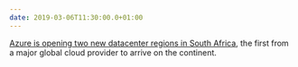 ```yaml
---
date: 2019-03-06T11:30:00.0+01:00
---
```


[Azure is opening two new datacenter regions in South Africa](https://azure.microsoft.com/en-gb/blog/microsoft-opens-first-datacenters-in-africa-with-general-availability-of-microsoft-azure/?WT.mc_id=personal-blog-duncand), the first from a major global cloud provider to arrive on the continent.
